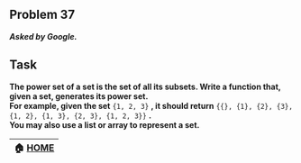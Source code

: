 ## Problem 37
***Asked by Google.***
## Task
**The power set of a set is the set of all its subsets. Write a function that, given a set, generates its power set.**  
**For example, given the set** `{1, 2, 3}` **, it should return** `{{}, {1}, {2}, {3}, {1, 2}, {1, 3}, {2, 3}, {1, 2, 3}}` **.**  
**You may also use a list or array to represent a set.**

|**:house: [HOME](https://github.com/theInvincible/Daily-Coding-Problem/)**|
|--------------------------------------------------------------------------|

